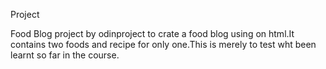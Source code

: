 Project

Food Blog project by odinproject to crate a food blog using on html.It contains two foods and recipe for only one.This is merely to test wht been learnt so far in the course.